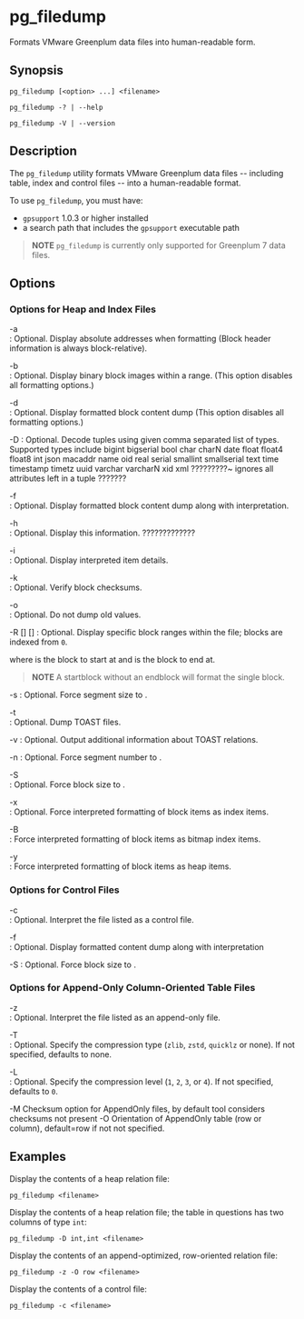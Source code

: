 # pg_filedump 

Formats VMware Greenplum data files into human-readable form.

## <a id="synopsis"></a>Synopsis 

```
pg_filedump [<option> ...] <filename>

pg_filedump -? | --help

pg_filedump -V | --version
```

## <a id="desc"></a>Description 

The `pg_filedump` utility formats VMware Greenplum data files -- including table, index and control files -- into a human-readable format. 

To use `pg_filedump`, you must have:

- `gpsupport` 1.0.3 or higher installed 
- a search path that includes the `gpsupport` executable path

>**NOTE**
>`pg_filedump` is currently only supported for Greenplum 7 data files.

## <a id="options"></a>Options 

### <a id="options_heap_index"></a>Options for Heap and Index Files

 -a  
 :   Optional. Display absolute addresses when formatting (Block header information is always block-relative).

-b  
:   Optional. Display binary block images within a range. (This option disables all formatting options.) 
      
-d  
:   Optional. Display formatted block content dump (This option disables all formatting options.)

-D 
: Optional. Decode tuples using given comma separated list of types. Supported types include bigint bigserial bool char charN date float float4 float8 int json macaddr name oid real serial smallint smallserial text time timestamp timetz uuid varchar varcharN xid xml
    ?????????~ ignores all attributes left in a tuple ???????

-f   
:   Optional. Display formatted block content dump along with interpretation.

-h  
:   Optional. Display this information. ?????????????

-i  
:   Optional. Display interpreted item details.

-k  
:   Optional. Verify block checksums.

-o  
:   Optional. Do not dump old values. 

-R  [<startblock>] [<endblock>]
:   Optional. Display specific block ranges within the file; blocks are indexed from `0`.

where <startblock> is the block to start at and <endblock> is the block to end at.

>**NOTE**
>A startblock without an endblock will format the single block.

-s  <segsize>
:   Optional. Force segment size to <segsize>.

-t  
:   Optional. Dump TOAST files.

-v 
:   Optional. Output additional information about TOAST relations.

-n  <segnumber>
:   Optional. Force segment number to <segnumber>.

-S  
:   Optional. Force block size to <blocksize>.

-x  
:   Optional. Force interpreted formatting of block items as index items.
  
-B  
:   Force interpreted formatting of block items as bitmap index items.

-y  
:   Force interpreted formatting of block items as heap items.


### <a id="options_control"></a>Options for Control Files

  -c  
  :   Optional. Interpret the file listed as a control file.

  -f  
  :   Optional. Display formatted content dump along with interpretation

  -S  <blocksize> 
  :   Optional. Force block size to <blocksize>. 



### <a id="options_aoco"></a>Options for Append-Only Column-Oriented Table Files

  -z  
  :   Optional. Interpret the file listed as an append-only file.

  -T  
  :   Optional. Specify the compression type (`zlib`, `zstd`, `quicklz` or 
      none). If not specified, defaults to none.  

  -L  
  :   Optional. Specify the compression level (`1`, `2`, `3`, or `4`). If not 
      specified, defaults to `0`.

  -M  Checksum option for AppendOnly files, by default tool considers
      checksums not present
  -O  Orientation of AppendOnly table (row or column),
      default=row if not not specified.


## <a id="examples"></a>Examples 

Display the contents of a heap relation file:

```
pg_filedump <filename>
```

Display the contents of a heap relation file; the table in questions has two columns of type `int`: 

```
pg_filedump -D int,int <filename>
```

Display the contents of an append-optimized, row-oriented relation file:

```
pg_filedump -z -O row <filename>
```

Display the contents of a control file:

```
pg_filedump -c <filename>
```